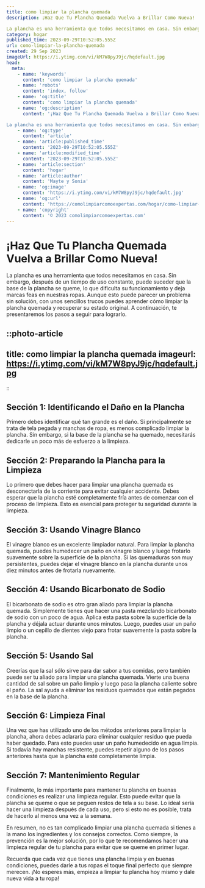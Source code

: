 ```yaml
---
title: como limpiar la plancha quemada
description: ¡Haz Que Tu Plancha Quemada Vuelva a Brillar Como Nueva!

La plancha es una herramienta que todos necesitamos en casa. Sin embargo, después de un tiempo de uso constante, puede suceder que la base de la plancha se queme, lo que dificulta su funcionamiento y deja marcas feas en nuestras ropas. Aunque esto puede parecer un problema sin solución, con unos sencillos trucos puedes aprender cómo limpiar la plancha quemada y recuperar su estado original. A continuación, te presentaremos los pasos a seguir para lograrlo.
category: hogar
published_time: 2023-09-29T10:52:05.555Z
url: como-limpiar-la-plancha-quemada
created: 29 Sep 2023
imageUrl: https://i.ytimg.com/vi/kM7W8pyJ9jc/hqdefault.jpg
head:
  meta:
    - name: 'keywords'
      content: 'como limpiar la plancha quemada'
    - name: 'robots'
      content: 'index, follow'
    - name: 'og:title'
      content: 'como limpiar la plancha quemada'
    - name: 'og:description'
      content: '¡Haz Que Tu Plancha Quemada Vuelva a Brillar Como Nueva!

La plancha es una herramienta que todos necesitamos en casa. Sin embargo, después de un tiempo de uso constante, puede suceder que la base de la plancha se queme, lo que dificulta su funcionamiento y deja marcas feas en nuestras ropas. Aunque esto puede parecer un problema sin solución, con unos sencillos trucos puedes aprender cómo limpiar la plancha quemada y recuperar su estado original. A continuación, te presentaremos los pasos a seguir para lograrlo.'
    - name: 'og:type'
      content: 'article'
    - name: 'article:published_time'
      content: '2023-09-29T10:52:05.555Z'
    - name: 'article:modified_time'
      content: '2023-09-29T10:52:05.555Z'
    - name: 'article:section'
      content: 'hogar'
    - name: 'article:author'
      content: 'Mayte y Sonia'
    - name: 'og:image'
      content: 'https://i.ytimg.com/vi/kM7W8pyJ9jc/hqdefault.jpg'
    - name: 'og:url'
      content: 'https://comolimpiarcomoexpertas.com/hogar/como-limpiar-la-plancha-quemada'
    - name: 'copyright'
      content: '© 2023 comolimpiarcomoexpertas.com'
---
```

# ¡Haz Que Tu Plancha Quemada Vuelva a Brillar Como Nueva!

La plancha es una herramienta que todos necesitamos en casa. Sin embargo, después de un tiempo de uso constante, puede suceder que la base de la plancha se queme, lo que dificulta su funcionamiento y deja marcas feas en nuestras ropas. Aunque esto puede parecer un problema sin solución, con unos sencillos trucos puedes aprender cómo limpiar la plancha quemada y recuperar su estado original. A continuación, te presentaremos los pasos a seguir para lograrlo.

::photo-article
---
title: como limpiar la plancha quemada
imageurl: https://i.ytimg.com/vi/kM7W8pyJ9jc/hqdefault.jpg
---
::
## Sección 1: Identificando el Daño en la Plancha

Primero debes identificar qué tan grande es el daño. Si principalmente se trata de tela pegada y manchas de ropa, es menos complicado limpiar la plancha. Sin embargo, si la base de la plancha se ha quemado, necesitarás dedicarle un poco más de esfuerzo a la limpieza.

## Sección 2: Preparando la Plancha para la Limpieza
    
Lo primero que debes hacer para limpiar una plancha quemada es desconectarla de la corriente para evitar cualquier accidente. Debes esperar que la plancha esté completamente fría antes de comenzar con el proceso de limpieza. Esto es esencial para proteger tu seguridad durante la limpieza.

## Sección 3: Usando Vinagre Blanco

El vinagre blanco es un excelente limpiador natural. Para limpiar la plancha quemada, puedes humedecer un paño en vinagre blanco y luego frotarlo suavemente sobre la superficie de la plancha. Si las quemaduras son muy persistentes, puedes dejar el vinagre blanco en la plancha durante unos diez minutos antes de frotarla nuevamente.

## Sección 4: Usando Bicarbonato de Sodio

El bicarbonato de sodio es otro gran aliado para limpiar la plancha quemada. Simplemente tienes que hacer una pasta mezclando bicarbonato de sodio con un poco de agua. Aplica esta pasta sobre la superficie de la plancha y déjala actuar durante unos minutos. Luego, puedes usar un paño limpio o un cepillo de dientes viejo para frotar suavemente la pasta sobre la plancha. 

## Sección 5: Usando Sal

Creerías que la sal sólo sirve para dar sabor a tus comidas, pero también puede ser tu aliado para limpiar una plancha quemada. Vierte una buena cantidad de sal sobre un paño limpio y luego pasa la plancha caliente sobre el paño. La sal ayuda a eliminar los residuos quemados que están pegados en la base de la plancha.

## Sección 6: Limpieza Final

Una vez que has utilizado uno de los métodos anteriores para limpiar la plancha, ahora debes aclararla para eliminar cualquier residuo que pueda haber quedado.  Para esto puedes usar un paño humedecido en agua limpia. Si todavía hay manchas resistente, puedes repetir alguno de los pasos anteriores hasta que la plancha esté completamente limpia.

## Sección 7: Mantenimiento Regular

Finalmente, lo más importante para mantener tu plancha en buenas condiciones es realizar una limpieza regular. Esto puede evitar que la plancha se queme o que se peguen restos de tela a su base. Lo ideal sería hacer una limpieza después de cada uso, pero si esto no es posible, trata de hacerlo al menos una vez a la semana.

En resumen, no es tan complicado limpiar una plancha quemada si tienes a la mano los ingredientes y los consejos correctos. Como siempre, la prevención es la mejor solución, por lo que te recomendamos hacer una limpieza regular de tu plancha para evitar que se queme en primer lugar. 

Recuerda que cada vez que tienes una plancha limpia y en buenas condiciones, puedes darle a tus ropas el toque final perfecto que siempre merecen. ¡No esperes más, empieza a limpiar tu plancha hoy mismo y dale nueva vida a tu ropa!